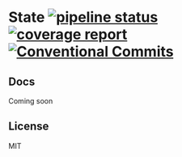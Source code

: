 # State [![pipeline status](https://gitlab.com/reactive/test-state/badges/master/pipeline.svg)](https://gitlab.com/reactive/test-state/commits/master) [![coverage report](https://gitlab.com/reactive/test-state/badges/master/coverage.svg)](https://gitlab.com/reactive/test-state/commits/master) [![Conventional Commits](https://img.shields.io/badge/commitizen-friendly-brightgreen.svg)](https://conventionalcommits.org)

## Docs

Coming soon

## License

MIT
